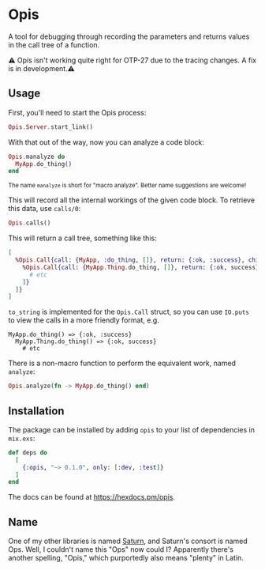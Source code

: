 # Opis

A tool for debugging through recording the parameters and returns values in the call tree of a function.

⚠️ Opis isn't working quite right for OTP-27 due to the tracing changes.  A fix is in development.⚠️

## Usage

First, you'll need to start the Opis process:

```elixir
Opis.Server.start_link()
```

With that out of the way, now you can analyze a code block:

```elixir
Opis.manalyze do
  MyApp.do_thing()
end
```
<small>The name `manalyze` is short for "macro analyze".  Better name suggestions are welcome!</small>

This will record all the internal workings of the given code block.  To retrieve this data, use `calls/0`:

```elixir
Opis.calls()
```

This will return a call tree, something like this:

```elixir
[
  %Opis.Call{call: {MyApp, :do_thing, []}, return: {:ok, :success}, children: [
    %Opis.Call{call: {MyApp.Thing.do_thing, []}, return: {:ok, success}, children: [
      # etc
    ]}
  ]}
]
```

`to_string` is implemented for the `Opis.Call` struct, so you can use `IO.puts` to view the calls in a more friendly format, e.g.

```
MyApp.do_thing() => {:ok, :success}
  MyApp.Thing.do_thing() => {:ok, success}
    # etc
```

There is a non-macro function to perform the equivalent work, named `analyze`:
```elixir
Opis.analyze(fn -> MyApp.do_thing() end)
```

## Installation

The package can be installed by adding `opis` to your list of dependencies in `mix.exs`:

```elixir
def deps do
  [
    {:opis, "~> 0.1.0", only: [:dev, :test]}
  ]
end
```

The docs can be found at <https://hexdocs.pm/opis>.

## Name

One of my other libraries is named [Saturn](https://github.com/J3RN/saturn), and Saturn's consort is named Ops.  Well, I couldn't name this "Ops" now could I?  Apparently there's another spelling, "Opis," which purportedly also means "plenty" in Latin.
